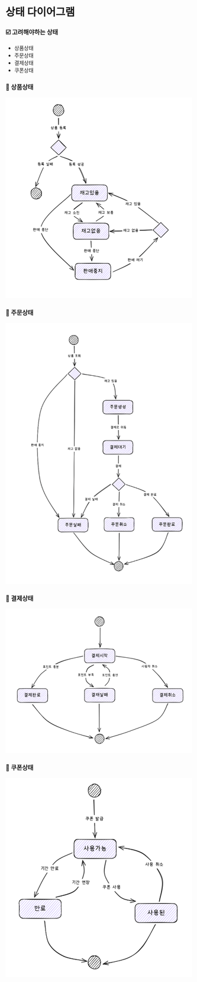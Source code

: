 # 상태 다이어그램
### ☑️ 고려해야하는 상태
- 상품상태
- 주문상태
- 결제상태
- 쿠폰상태

### 🎁 상품상태
![product.png](./img/product.png)

### 🧾 주문상태
![order.png](./img/order.png)

### 🧮 결제상태
![payment.png](./img/payment.png)

### 🎫 쿠폰상태
![coupone.png](./img/coupone.png)
